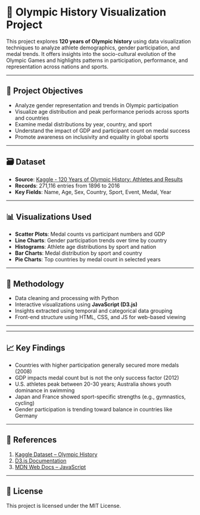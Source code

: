 # 🏅 Olympic History Visualization Project

This project explores **120 years of Olympic history** using data visualization techniques to analyze athlete demographics, gender participation, and medal trends. It offers insights into the socio-cultural evolution of the Olympic Games and highlights patterns in participation, performance, and representation across nations and sports.

---

## 📌 Project Objectives

- Analyze gender representation and trends in Olympic participation  
- Visualize age distribution and peak performance periods across sports and countries  
- Examine medal distributions by year, country, and sport  
- Understand the impact of GDP and participant count on medal success  
- Promote awareness on inclusivity and equality in global sports

---

## 🗃️ Dataset

- **Source**: [Kaggle - 120 Years of Olympic History: Athletes and Results](https://www.kaggle.com/datasets/heesoo37/120-years-of-olympic-history-athletes-and-results)
- **Records**: 271,116 entries from 1896 to 2016
- **Key Fields**: Name, Age, Sex, Country, Sport, Event, Medal, Year

---

## 📊 Visualizations Used

- **Scatter Plots**: Medal counts vs participant numbers and GDP  
- **Line Charts**: Gender participation trends over time by country  
- **Histograms**: Athlete age distributions by sport and nation  
- **Bar Charts**: Medal distribution by sport and country  
- **Pie Charts**: Top countries by medal count in selected years

---

## 🚀 Methodology

- Data cleaning and processing with Python  
- Interactive visualizations using **JavaScript (D3.js)**  
- Insights extracted using temporal and categorical data grouping  
- Front-end structure using HTML, CSS, and JS for web-based viewing

---

---

## 📈 Key Findings

- Countries with higher participation generally secured more medals (2008)  
- GDP impacts medal count but is not the only success factor (2012)  
- U.S. athletes peak between 20-30 years; Australia shows youth dominance in swimming  
- Japan and France showed sport-specific strengths (e.g., gymnastics, cycling)  
- Gender participation is trending toward balance in countries like Germany

---

## 📜 References

1. [Kaggle Dataset – Olympic History](https://www.kaggle.com/datasets/heesoo37/120-years-of-olympic-history-athletes-and-results)  
2. [D3.js Documentation](https://github.com/d3/d3/wiki)  
3. [MDN Web Docs – JavaScript](https://developer.mozilla.org/en-US/docs/Web/JavaScript)

---

## 📌 License

This project is licensed under the MIT License.


